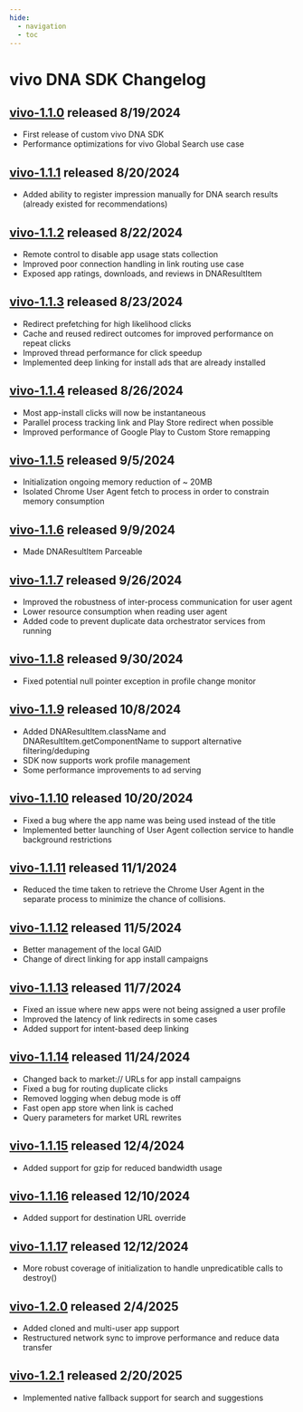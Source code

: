 ```yaml
---
hide:
  - navigation
  - toc
---
```


# vivo DNA SDK Changelog

## [**vivo-1.1.0**](https://dna-hosting.s3.amazonaws.com/public/com.devicenative.dna-vivo-v1.1.0.aar) released 8/19/2024

- First release of custom vivo DNA SDK
- Performance optimizations for vivo Global Search use case

## [**vivo-1.1.1**](https://dna-hosting.s3.amazonaws.com/public/com.devicenative.dna-vivo-v1.1.1.aar) released 8/20/2024

- Added ability to register impression manually for DNA search results (already existed for recommendations)

## [**vivo-1.1.2**](https://dna-hosting.s3.amazonaws.com/public/com.devicenative.dna-vivo-v1.1.2.aar) released 8/22/2024

- Remote control to disable app usage stats collection
- Improved poor connection handling in link routing use case
- Exposed app ratings, downloads, and reviews in DNAResultItem

## [**vivo-1.1.3**](https://dna-hosting.s3.amazonaws.com/public/com.devicenative.dna-vivo-v1.1.3.aar) released 8/23/2024

- Redirect prefetching for high likelihood clicks
- Cache and reused redirect outcomes for improved performance on repeat clicks
- Improved thread performance for click speedup
- Implemented deep linking for install ads that are already installed

## [**vivo-1.1.4**](https://dna-hosting.s3.amazonaws.com/public/com.devicenative.dna-vivo-v1.1.4.aar) released 8/26/2024

- Most app-install clicks will now be instantaneous
- Parallel process tracking link and Play Store redirect when possible
- Improved performance of Google Play to Custom Store remapping

## [**vivo-1.1.5**](https://dna-hosting.s3.amazonaws.com/public/com.devicenative.dna-vivo-v1.1.5.aar) released 9/5/2024

- Initialization ongoing memory reduction of ~ 20MB
- Isolated Chrome User Agent fetch to process in order to constrain memory consumption

## [**vivo-1.1.6**](https://dna-hosting.s3.amazonaws.com/public/com.devicenative.dna-vivo-v1.1.6.aar) released 9/9/2024

- Made DNAResultItem Parceable

## [**vivo-1.1.7**](https://dna-hosting.s3.amazonaws.com/public/com.devicenative.dna-vivo-v1.1.7.aar) released 9/26/2024

- Improved the robustness of inter-process communication for user agent
- Lower resource consumption when reading user agent
- Added code to prevent duplicate data orchestrator services from running

## [**vivo-1.1.8**](https://dna-hosting.s3.amazonaws.com/public/com.devicenative.dna-vivo-v1.1.8.aar) released 9/30/2024

- Fixed potential null pointer exception in profile change monitor

## [**vivo-1.1.9**](https://dna-hosting.s3.amazonaws.com/public/com.devicenative.dna-vivo-v1.1.9.aar) released 10/8/2024

- Added DNAResultItem.className and DNAResultItem.getComponentName to support alternative filtering/deduping
- SDK now supports work profile management
- Some performance improvements to ad serving

## [**vivo-1.1.10**](https://dna-hosting.s3.amazonaws.com/public/com.devicenative.dna-vivo-v1.1.10.aar) released 10/20/2024

- Fixed a bug where the app name was being used instead of the title
- Implemented better launching of User Agent collection service to handle background restrictions

## [**vivo-1.1.11**](https://dna-hosting.s3.amazonaws.com/public/com.devicenative.dna-vivo-v1.1.11.aar) released 11/1/2024

- Reduced the time taken to retrieve the Chrome User Agent in the separate process to minimize the chance of collisions.

## [**vivo-1.1.12**](https://dna-hosting.s3.amazonaws.com/public/com.devicenative.dna-vivo-v1.1.12.aar) released 11/5/2024

- Better management of the local GAID
- Change of direct linking for app install campaigns

## [**vivo-1.1.13**](https://dna-hosting.s3.amazonaws.com/public/com.devicenative.dna-vivo-v1.1.13.aar) released 11/7/2024

- Fixed an issue where new apps were not being assigned a user profile
- Improved the latency of link redirects in some cases
- Added support for intent-based deep linking

## [**vivo-1.1.14**](https://dna-hosting.s3.amazonaws.com/public/com.devicenative.dna-vivo-v1.1.14.aar) released 11/24/2024

- Changed back to market:// URLs for app install campaigns
- Fixed a bug for routing duplicate clicks
- Removed logging when debug mode is off
- Fast open app store when link is cached
- Query parameters for market URL rewrites

## [**vivo-1.1.15**](https://dna-hosting.s3.amazonaws.com/public/com.devicenative.dna-vivo-v1.1.15.aar) released 12/4/2024

- Added support for gzip for reduced bandwidth usage

## [**vivo-1.1.16**](https://dna-hosting.s3.amazonaws.com/public/com.devicenative.dna-vivo-v1.1.16.aar) released 12/10/2024

- Added support for destination URL override

## [**vivo-1.1.17**](https://dna-hosting.s3.amazonaws.com/public/com.devicenative.dna-vivo-v1.1.17.aar) released 12/12/2024

- More robust coverage of initialization to handle unpredicatible calls to destroy()

## [**vivo-1.2.0**](https://dna-hosting.s3.amazonaws.com/public/com.devicenative.dna-vivo-v1.2.0.aar) released 2/4/2025

- Added cloned and multi-user app support
- Restructured network sync to improve performance and reduce data transfer

## [**vivo-1.2.1**](https://dna-hosting.s3.amazonaws.com/public/com.devicenative.dna-vivo-v1.2.1.aar) released 2/20/2025

- Implemented native fallback support for search and suggestions